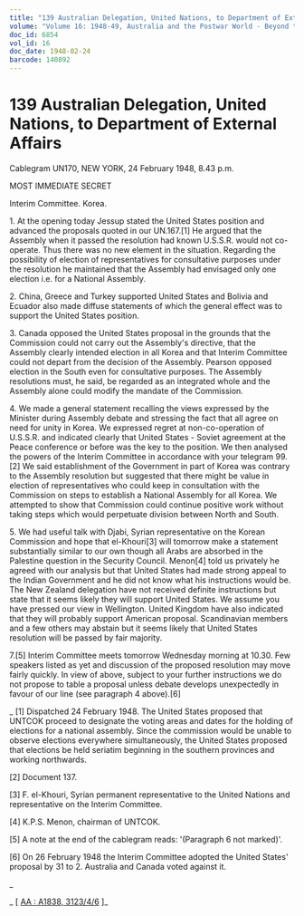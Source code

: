 ```yaml
---
title: "139 Australian Delegation, United Nations, to Department of External Affairs"
volume: "Volume 16: 1948-49, Australia and the Postwar World - Beyond the Region"
doc_id: 6854
vol_id: 16
doc_date: 1948-02-24
barcode: 140892
---
```


# 139 Australian Delegation, United Nations, to Department of External Affairs

Cablegram UN170, NEW YORK, 24 February 1948, 8.43 p.m.

MOST IMMEDIATE SECRET

Interim Committee. Korea.

1\. At the opening today Jessup stated the United States position and advanced the proposals quoted in our UN.167.[1] He argued that the Assembly when it passed the resolution had known U.S.S.R. would not co-operate. Thus there was no new element in the situation. Regarding the possibility of election of representatives for consultative purposes under the resolution he maintained that the Assembly had envisaged only one election i.e. for a National Assembly.

2\. China, Greece and Turkey supported United States and Bolivia and Ecuador also made diffuse statements of which the general effect was to support the United States position.

3\. Canada opposed the United States proposal in the grounds that the Commission could not carry out the Assembly's directive, that the Assembly clearly intended election in all Korea and that Interim Committee could not depart from the decision of the Assembly. Pearson opposed election in the South even for consultative purposes. The Assembly resolutions must, he said, be regarded as an integrated whole and the Assembly alone could modify the mandate of the Commission.

4\. We made a general statement recalling the views expressed by the Minister during Assembly debate and stressing the fact that all agree on need for unity in Korea. We expressed regret at non-co-operation of U.S.S.R. and indicated clearly that United States - Soviet agreement at the Peace conference or before was the key to the position. We then analysed the powers of the Interim Committee in accordance with your telegram 99.[2] We said establishment of the Government in part of Korea was contrary to the Assembly resolution but suggested that there might be value in election of representatives who could keep in consultation with the Commission on steps to establish a National Assembly for all Korea. We attempted to show that Commission could continue positive work without taking steps which would perpetuate division between North and South.

5\. We had useful talk with Djabi, Syrian representative on the Korean Commission and hope that el-Khouri[3] will tomorrow make a statement substantially similar to our own though all Arabs are absorbed in the Palestine question in the Security Council. Menon[4] told us privately he agreed with our analysis but that United States had made strong appeal to the Indian Government and he did not know what his instructions would be. The New Zealand delegation have not received definite instructions but state that it seems likely they will support United States. We assume you have pressed our view in Wellington. United Kingdom have also indicated that they will probably support American proposal. Scandinavian members and a few others may abstain but it seems likely that United States resolution will be passed by fair majority.

7.[5] Interim Committee meets tomorrow Wednesday morning at 10.30. Few speakers listed as yet and discussion of the proposed resolution may move fairly quickly. In view of above, subject to your further instructions we do not propose to table a proposal unless debate develops unexpectedly in favour of our line (see paragraph 4 above).[6]

_ [1] Dispatched 24 February 1948. The United States proposed that UNTCOK proceed to designate the voting areas and dates for the holding of elections for a national assembly. Since the commission would be unable to observe elections everywhere simultaneously, the United States proposed that elections be held seriatim beginning in the southern provinces and working northwards.

[2] Document 137.

[3] F. el-Khouri, Syrian permanent representative to the United Nations and representative on the Interim Committee.

[4] K.P.S. Menon, chairman of UNTCOK.

[5] A note at the end of the cablegram reads: '(Paragraph 6 not marked)'.

[6] On 26 February 1948 the Interim Committee adopted the United States' proposal by 31 to 2. Australia and Canada voted against it.

_

_ [ [AA : A1838, 3123/4/6](http://www.naa.gov.au/cgi-bin/Search?O=I&Number=140892) ]_
